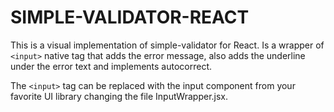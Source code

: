 # SIMPLE-VALIDATOR-REACT

This is a visual implementation of simple-validator for React. Is a wrapper of ```<input>``` native tag that adds the error message, also adds the underline under the error text and implements autocorrect.

The ```<input>``` tag can be replaced with the input component from your favorite UI library changing the file InputWrapper.jsx.